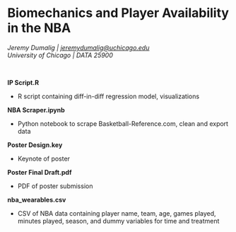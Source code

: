 # Biomechanics and Player Availability in the NBA

*Jeremy Dumalig | jeremydumalig@uchicago.edu*
<br>
*University of Chicago | DATA 25900*

<br>

**IP Script.R**
* R script containing diff-in-diff regression model, visualizations

**NBA Scraper.ipynb**
* Python notebook to scrape Basketball-Reference.com, clean and export data

**Poster Design.key**
* Keynote of poster

**Poster Final Draft.pdf**
* PDF of poster submission

**nba_wearables.csv**
* CSV of NBA data containing player name, team, age, games played, minutes played, season, and dummy variables for time and treatment
